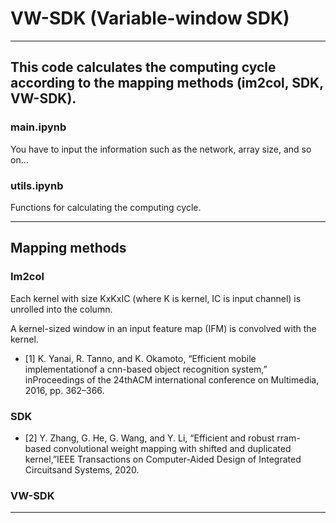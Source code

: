 # VW-SDK (Variable-window SDK)
---

## This code calculates the computing cycle according to the mapping methods (im2col, SDK, VW-SDK).

### main.ipynb
You have to input the information such as the network, array size, and so on...


### utils.ipynb
Functions for calculating the computing cycle.

---
## Mapping methods

### Im2col
Each kernel with size KxKxIC (where K is kernel, IC is input channel) is unrolled into the column.

A kernel-sized window in an input feature map (IFM) is convolved with the kernel.


+ [1] K. Yanai, R. Tanno, and K. Okamoto, “Efficient mobile implementationof  a  cnn-based  object  recognition  system,”  inProceedings of the 24thACM international conference on Multimedia, 2016, pp. 362–366.

### SDK


+ [2] Y.  Zhang,  G.  He,  G.  Wang,  and  Y.  Li,  “Efficient  and  robust  rram-based convolutional weight mapping with shifted and duplicated kernel,”IEEE Transactions on Computer-Aided Design of Integrated Circuitsand Systems, 2020.

### VW-SDK

---
